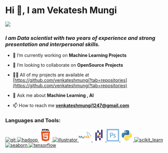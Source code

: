 <!DOCTYPE html>
<html lang="en">
<head>
<title>Stringify.me</title>
<meta charset="UTF-8">
<meta name="viewport" content="width=device-width, initial-scale=1">

<script src="https://cdnjs.cloudflare.com/ajax/libs/mustache.js/2.3.0/mustache.min.js"></script>
</head>

<body onload="onLoad()">

<div id="maindiv"></div>


<script>
function onLoad(){
  fetch('profile.json')
  .then((resp) => resp.json()) 
  .then(function(profilejson) {
	  const templateurl  = profilejson.theme.url.replace("github.com", "raw.githubusercontent.com") + "/master/template.html";
	  fetch(templateurl)
	  .then((resp) => resp.text()) 
	  .then(function(template) {
			document.title = profilejson.basics.name;
			profilejson.basics.picture_fullpath = profilejson.basics.picture;
			var __html = Mustache.render(template, profilejson);
			document.getElementById("maindiv").innerHTML = __html;
		});
    });
}

</script>

</body>
</html>
<h1 align="left">Hi 👋, I am Vekatesh Mungi</h1>
<img src="https://pbs.twimg.com/profile_images/838312650190778373/uhsvbpKW_400x400.jpg">
<h3 align="left"><i>I am Data scientist with two years of experience and strong presentation and interpersonal skills.</i></h3>

- 🔭 I’m currently working on **Machine Learning Projects**

- 👯 I’m looking to collaborate on **OpenSource Projects**

- 👨‍💻 All of my projects are available at [https://github.com/venkateshmungi?tab=repositories](https://github.com/venkateshmungi?tab=repositories)

- 💬 Ask me about **Machine Learning , AI**

- 📫 How to reach me **venkateshmungi1247@gmail.com**
<h3 align="left">Languages and Tools:</h3>
<p align="left"> <a href="https://git-scm.com/" target="_blank" rel="noreferrer"><img src="https://www.vectorlogo.zone/logos/git-scm/git-scm-icon.svg" alt="git" width="40" height="40"/> </a> <a href="https://hadoop.apache.org/" target="_blank" rel="noreferrer"> <img src="https://www.vectorlogo.zone/logos/apache_hadoop/apache_hadoop-icon.svg" alt="hadoop" width="40" height="40"/> </a> <a href="https://www.w3.org/html/" target="_blank" rel="noreferrer"> <img src="https://raw.githubusercontent.com/devicons/devicon/master/icons/html5/html5-original-wordmark.svg" alt="html5" width="40" height="40"/> </a> <a href="https://www.adobe.com/in/products/illustrator.html" target="_blank" rel="noreferrer"> <img src="https://www.vectorlogo.zone/logos/adobe_illustrator/adobe_illustrator-icon.svg" alt="illustrator" width="40" height="40"/> </a> <a href="https://www.mysql.com/" target="_blank" rel="noreferrer"> <img src="https://raw.githubusercontent.com/devicons/devicon/master/icons/mysql/mysql-original-wordmark.svg" alt="mysql" width="40" height="40"/> </a> <a href="https://pandas.pydata.org/" target="_blank" rel="noreferrer"> <img src="https://raw.githubusercontent.com/devicons/devicon/2ae2a900d2f041da66e950e4d48052658d850630/icons/pandas/pandas-original.svg" alt="pandas" width="40" height="40"/> </a> <a href="https://www.photoshop.com/en" target="_blank" rel="noreferrer"> <img src="https://raw.githubusercontent.com/devicons/devicon/master/icons/photoshop/photoshop-line.svg" alt="photoshop" width="40" height="40"/> </a> <a href="https://www.python.org" target="_blank" rel="noreferrer"> <img src="https://raw.githubusercontent.com/devicons/devicon/master/icons/python/python-original.svg" alt="python" width="40" height="40"/> </a> <a href="https://scikit-learn.org/" target="_blank" rel="noreferrer"> <img src="https://upload.wikimedia.org/wikipedia/commons/0/05/Scikit_learn_logo_small.svg" alt="scikit_learn" width="40" height="40"/> </a> <a href="https://seaborn.pydata.org/" target="_blank" rel="noreferrer"> <img src="https://seaborn.pydata.org/_images/logo-mark-lightbg.svg" alt="seaborn" width="40" height="40"/> </a> <a href="https://www.tensorflow.org" target="_blank" rel="noreferrer"> <img src="https://www.vectorlogo.zone/logos/tensorflow/tensorflow-icon.svg" alt="tensorflow" width="40" height="40"/> </a> </p>
